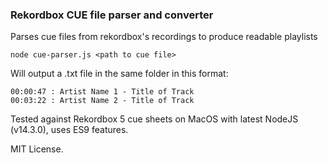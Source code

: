### Rekordbox CUE file parser and converter

Parses cue files from rekordbox's recordings to produce readable playlists

    node cue-parser.js <path to cue file>

Will output a .txt file in the same folder in this format:

    00:00:47 : Artist Name 1 - Title of Track
    00:03:22 : Artist Name 2 - Title of Track

Tested against Rekordbox 5 cue sheets on MacOS with latest NodeJS (v14.3.0), uses ES9 features.

MIT License.
